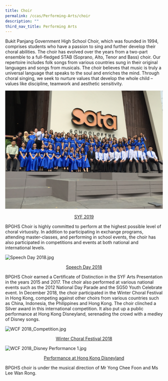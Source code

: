 ```yaml
---
title: Choir
permalink: /ccas/Performing-Arts/choir
description: ""
third_nav_title: Performing Arts
---
```

Bukit Panjang Government High School Choir, which was founded in 1994, comprises students who have a passion to sing and further develop their choral abilities. The choir has evolved over the years from a two-part ensemble to a full-fledged STAB (Soprano, Alto, Tenor and Bass) choir. Our repertoire includes folk songs from various countries sung in their original languages and songs from musicals. The choir believes that music is truly a universal language that speaks to the soul and enriches the mind. Through choral singing, we seek to nurture values that develop the whole child – values like discipline, teamwork and aesthetic sensitivity.

![](/images/SYF%202019_2.jpeg)
<br><center><u>SYF 2019</u></center>


BPGHS Choir is highly committed to perform at the highest possible level of choral virtuosity. In addition to participating in exchange programs, attending master-classes, and performing in school events, the choir has also participated in competitions and events at both national and international levels.

  

![Speech Day 2018.jpg](https://www-bpghs-moe-edu-sg-admin.cwp.sg/qql/slot/u148/BPGHS%202019/Holistic%20Education/CCAs/Performing%20Arts/Choir/Speech%20Day%202018.jpg)

<center><u>Speech Day 2018</u></center>

  

  

BPGHS Choir earned a Certificate of Distinction in the SYF Arts Presentation in the years 2015 and 2017. The choir also performed at various national events such as the 2012 National Day Parade and the SG50 Youth Celebrate event. In December 2018, the choir participated in the Winter Choral Festival in Hong Kong, competing against other choirs from various countries such as China, Indonesia, the Philippines and Hong Kong. The choir clinched a Silver award in this international competition. It also put up a public performance at Hong Kong Disneyland, serenading the crowd with a medley of Disney songs.

  

![WCF 2018_Competition.jpg](https://www-bpghs-moe-edu-sg-admin.cwp.sg/qql/slot/u148/BPGHS%202019/Holistic%20Education/CCAs/Performing%20Arts/Choir/WCF%202018_Competition.jpg)

<center><u>Winter Choral Festival 2018</u></center>

  

![WCF 2018_Disney Performance 1.jpg](https://www-bpghs-moe-edu-sg-admin.cwp.sg/qql/slot/u148/BPGHS%202019/Holistic%20Education/CCAs/Performing%20Arts/Choir/WCF%202018_Disney%20Performance%201.jpg)

<center><u>Performance at Hong Kong Disneyland</u></center>

  

BPGHS choir is under the musical direction of Mr Yong Chee Foon and Ms Lee Wan Rong.